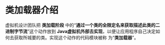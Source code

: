 类加载器介绍
========================================================================
虚拟机设计团队把 **类加载阶段** 中的“**通过一个类的全限定名来获取描述此类的二进制字节流**”这个动作放到
**Java虚拟机外部去实现**，以便让应用程序自己决定如何去获取所城要的类。实现这个动作的代码模块被称
为“**类加载器**”。





